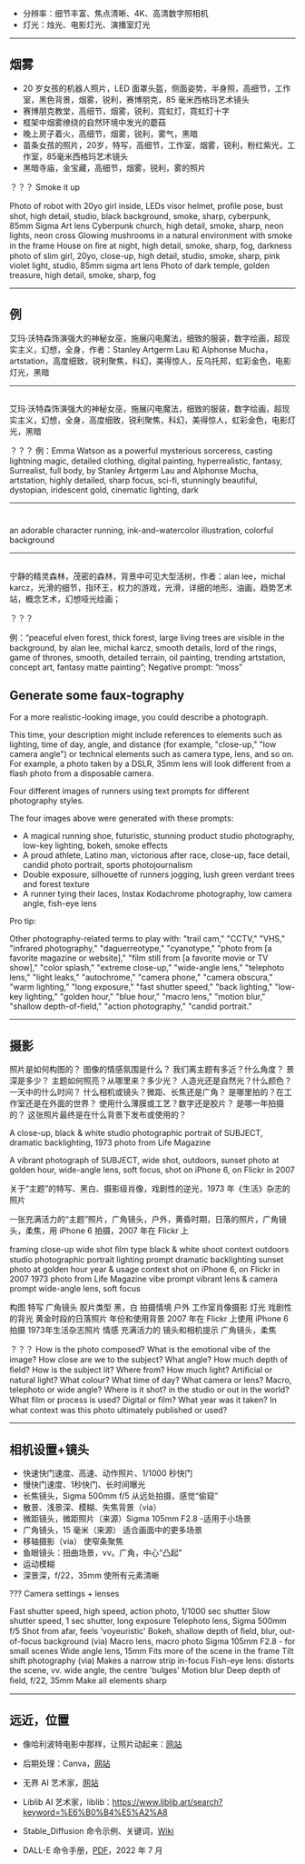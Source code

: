- 分辨率：细节丰富、焦点清晰、4K、高清数字照相机
- 灯光：烛光、电影灯光、演播室灯光

---
## 烟雾
- 20 岁女孩的机器人照片，LED 面罩头盔，侧面姿势，半身照，高细节，工作室，黑色背景，烟雾，锐利，赛博朋克，85 毫米西格玛艺术镜头
- 赛博朋克教堂，高细节，烟雾，锐利，霓虹灯，霓虹灯十字
- 框架中烟雾缭绕的自然环境中发光的蘑菇
- 晚上房子着火，高细节，烟雾，锐利，雾气，黑暗
- 苗条女孩的照片，20岁，特写，高细节，工作室，烟雾，锐利，粉红紫光，工作室，85毫米西格玛艺术镜头
- 黑暗寺庙，金宝藏，高细节，烟雾，锐利，雾的照片

？？？
Smoke it up

Photo of robot with 20yo girl inside, LEDs visor helmet, proﬁle pose, bust shot, high detail, studio, black background, smoke, sharp, cyberpunk, 85mm Sigma Art lens
Cyberpunk church, high detail, smoke, sharp, neon lights, neon cross
Glowing mushrooms in a natural environment with smoke in the frame
House on ﬁre at night, high detail, smoke, sharp, fog, darkness
photo of slim girl, 20yo, close-up, high detail, studio, smoke, sharp, pink violet light, studio, 85mm sigma art lens
Photo of dark temple, golden treasure, high detail, smoke, sharp, fog

---
## 例
艾玛·沃特森饰演强大的神秘女巫，施展闪电魔法，细致的服装，数字绘画，超现实主义，幻想，全身，作者：Stanley Artgerm Lau 和 Alphonse Mucha，artstation，高度细致，锐利聚焦，科幻，美得惊人，反乌托邦，虹彩金色，电影灯光，黑暗

---
## 

艾玛·沃特森饰演强大的神秘女巫，施展闪电魔法，细致的服装，数字绘画，超现实主义，幻想，全身，高度细致，锐利聚焦，科幻，美得惊人，虹彩金色，电影灯光，黑暗

？？？
例：Emma Watson as a powerful mysterious sorceress, casting lightning magic, detailed clothing, digital painting, hyperrealistic, fantasy, Surrealist, full body, by Stanley Artgerm Lau and Alphonse Mucha, artstation, highly detailed, sharp focus, sci-fi, stunningly beautiful, dystopian, iridescent gold, cinematic lighting, dark

---
#

an adorable character running, ink-and-watercolor illustration, colorful background

---
## 
宁静的精灵森林，茂密的森林，背景中可见大型活树，作者：alan lee，michal karcz，光滑的细节，指环王，权力的游戏，光滑，详细的地形，油画，趋势艺术站，概念艺术，幻想哑光绘画；

？？？

例：“peaceful elven forest, thick forest, large living trees are visible in the background, by alan lee, michal karcz, smooth details, lord of the rings, game of thrones, smooth, detailed terrain, oil painting, trending artstation, concept art, fantasy matte painting”; Negative prompt: “moss”


## Generate some faux-tography

For a more realistic-looking image, you could describe a photograph.

This time, your description might include references to elements such as lighting, time of day, angle, and distance (for example, "close-up," "low camera angle") or technical elements such as camera type, lens, and so on. For example, a photo taken by a DSLR, 35mm lens will look different from a flash photo from a disposable camera.

Four different images of runners using text prompts for different photography styles.

The four images above were generated with these prompts:

- A magical running shoe, futuristic, stunning product studio photography, low-key lighting, bokeh, smoke effects
- A proud athlete, Latino man, victorious after race, close-up, face detail, candid photo portrait, sports photojournalism
- Double exposure, silhouette of runners jogging, lush green verdant trees and forest texture
- A runner tying their laces, Instax Kodachrome photography, low camera angle, fish-eye lens

Pro tip:

Other photography-related terms to play with: "trail cam," "CCTV," "VHS," "infrared photography," "daguerreotype," "cyanotype," "photo from [a favorite magazine or website]," "film still from [a favorite movie or TV show]," "color splash," "extreme close-up," "wide-angle lens," "telephoto lens," "light leaks," "autochrome," "camera phone," "camera obscura," "warm lighting," "long exposure," "fast shutter speed," "back lighting," "low-key lighting," "golden hour," "blue hour," "macro lens," "motion blur," "shallow depth-of-field," "action photography," "candid portrait."


---
## 摄影

照片是如何构图的？
图像的情感氛围是什么？
我们离主题有多近？什么角度？
景深是多少？
主题如何照亮？从哪里来？多少光？
人造光还是自然光？什么颜色？一天中的什么时间？
什么相机或镜头？微距、长焦还是广角？
是哪里拍的？在工作室还是在外面的世界？
使用什么薄膜或工艺？数字还是胶片？
是哪一年拍摄的？
这张照片最终是在什么背景下发布或使用的？

A close-up, black & white studio photographic portrait of SUBJECT, dramatic backlighting, 1973 photo from Life Magazine

A vibrant photograph of SUBJECT, wide shot, outdoors, sunset photo at golden hour, wide-angle lens, soft focus, shot on iPhone 6, on Flickr in 2007

关于“主题”的特写、黑白、摄影级肖像，戏剧性的逆光，1973 年《生活》杂志的照片

一张充满活力的“主题”照片，广角镜头，户外，黄昏时期，日落的照片，广角镜头，柔焦，用 iPhone 6 拍摄，2007 年在 Flickr 上

framing
  close-up
  wide shot
ﬁlm type
  black & white
shoot context
  outdoors
  studio photographic portrait
lighting prompt
  dramatic backlighting
  sunset photo at golden hour
year & usage context
  shot on iPhone 6, on Flickr in 2007
  1973 photo from Life Magazine
vibe prompt
  vibrant
lens & camera prompt
  wide-angle lens, soft focus

构图
  特写
  广角镜头
胶片类型
  黑，白
拍摄情境
  户外
  工作室肖像摄影
灯光
  戏剧性的背光
  黄金时段的日落照片
年份和使用背景
  2007 年在 Flickr 上使用 iPhone 6 拍摄
  1973年生活杂志照片
情感
  充满活力的
镜头和相机提示
  广角镜头，柔焦

？？？
How is the photo composed?
What is the emotional vibe of the image?
How close are we to the subject? What angle?
How much depth of ﬁeld?
How is the subject lit? Where from? How much light?
Artiﬁcial or natural light? What colour? What time of day?
What camera or lens? Macro, telephoto or wide angle?
Where is it shot? in the studio or out in the world?
What ﬁlm or process is used? Digital or ﬁlm?
What year was it taken?
In what context was this photo ultimately published or used?

---
## 相机设置+镜头
- 快速快门速度、高速、动作照片、1/1000 秒快门
- 慢快门速度、1秒快门、长时间曝光
- 长焦镜头，Sigma 500mm f/5 从远处拍摄，感觉“偷窥”
- 散景、浅景深、模糊、失焦背景（via）
- 微距镜头，微距照片（来源）Sigma 105mm F2.8 -适用于小场景
- 广角镜头，15 毫米（来源） 适合画面中的更多场景
- 移轴摄影（via） 使窄条聚焦
- 鱼眼镜头：扭曲场景，vv。广角，中心“凸起”
- 运动模糊
- 深景深，f/22，35mm 使所有元素清晰

???
Camera settings + lenses

Fast shutter speed, high speed, action photo, 1/1000 sec shutter
Slow shutter speed, 1 sec shutter, long exposure
Telephoto lens, Sigma 500mm f/5 Shot from afar, feels 'voyeuristic'
Bokeh, shallow depth of ﬁeld, blur, out-of-focus background (via)
Macro lens, macro photo Sigma 105mm F2.8 - for small scenes
Wide angle lens, 15mm Fits more of the scene in the frame
Tilt shift photography (via) Makes a narrow strip in-focus
Fish-eye lens: distorts the scene, vv. wide angle, the centre 'bulges'
Motion blur
Deep depth of ﬁeld, f/22, 35mm Make all elements sharp

---
## 远近，位置

- 像哈利波特电影中那样，让照片动起来：[网站](https://www.myheritage.cn/deep-nostalgia)

- 后期处理：Canva，[网站](https://www.canva.com/)

- 无界 AI 艺术家，[网站](https://www.wujieai.com/?themeid=5)

- Liblib AI 艺术家，liblib：https://www.liblib.art/search?keyword=%E6%B0%B4%E5%A2%A8

- Stable_Diffusion 命令示例、关键词，[Wiki](https://wiki.installgentoo.com/wiki/Stable_Diffusion)

- DALL-E 命令手册，[PDF](https://dallery.gallery/wp-content/uploads/2022/07/The-DALL%C2%B7E-2-prompt-book-v1.01.pdf)，2022 年 7 月

